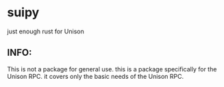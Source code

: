# suipy
just enough rust for Unison

## INFO:
This is not a package for general use. this is a package specifically for the Unison RPC. it covers only the basic needs of the Unison RPC.
